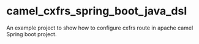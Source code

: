 # camel_cxfrs_spring_boot_java_dsl
An example project to show how to configure cxfrs route in apache camel Spring boot project.
